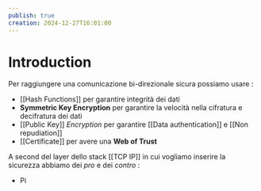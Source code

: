 ```yaml
---
publish: true
creation: 2024-12-27T16:01:00
---
```

# Introduction

Per raggiungere una comunicazione bi-direzionale sicura possiamo usare : 
+ [[Hash Functions]] per garantire integrità dei dati
+ **Symmetric Key Encryption** per garantire la velocità nella cifratura e decifratura dei dati
+ [[Public Key]] *Encryption* per garantire [[Data authentication]] e [[Non repudiation]]
+ [[Certificate]] per avere una **Web of Trust**

A second del layer dello stack [[TCP IP]] in cui vogliamo inserire la sicurezza abbiamo dei *pro* e dei *contro* : 
+ Pi